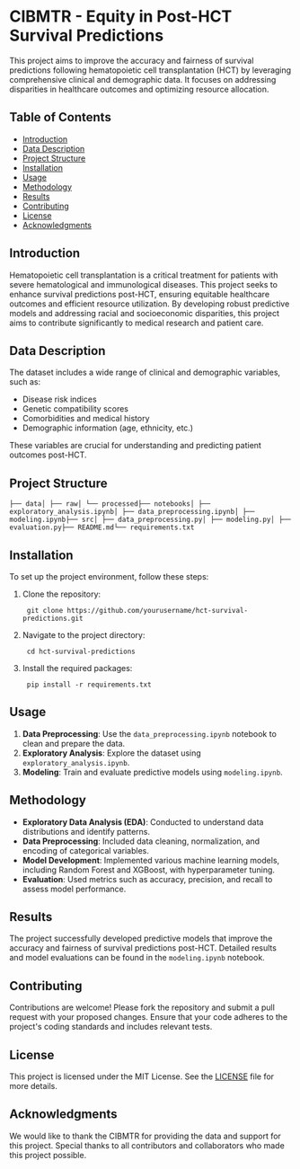 # CIBMTR - Equity in Post-HCT Survival Predictions

This project aims to improve the accuracy and fairness of survival predictions following hematopoietic cell transplantation (HCT) by leveraging comprehensive clinical and demographic data. It focuses on addressing disparities in healthcare outcomes and optimizing resource allocation.

## Table of Contents

- [Introduction](https://app.adapta.one/chats/gpt/c0be6b57-dbe3-4abd-91a0-eb12a39dadc4#introduction)
- [Data Description](https://app.adapta.one/chats/gpt/c0be6b57-dbe3-4abd-91a0-eb12a39dadc4#data-description)
- [Project Structure](https://app.adapta.one/chats/gpt/c0be6b57-dbe3-4abd-91a0-eb12a39dadc4#project-structure)
- [Installation](https://app.adapta.one/chats/gpt/c0be6b57-dbe3-4abd-91a0-eb12a39dadc4#installation)
- [Usage](https://app.adapta.one/chats/gpt/c0be6b57-dbe3-4abd-91a0-eb12a39dadc4#usage)
- [Methodology](https://app.adapta.one/chats/gpt/c0be6b57-dbe3-4abd-91a0-eb12a39dadc4#methodology)
- [Results](https://app.adapta.one/chats/gpt/c0be6b57-dbe3-4abd-91a0-eb12a39dadc4#results)
- [Contributing](https://app.adapta.one/chats/gpt/c0be6b57-dbe3-4abd-91a0-eb12a39dadc4#contributing)
- [License](https://app.adapta.one/chats/gpt/c0be6b57-dbe3-4abd-91a0-eb12a39dadc4#license)
- [Acknowledgments](https://app.adapta.one/chats/gpt/c0be6b57-dbe3-4abd-91a0-eb12a39dadc4#acknowledgments)

## Introduction

Hematopoietic cell transplantation is a critical treatment for patients with severe hematological and immunological diseases. This project seeks to enhance survival predictions post-HCT, ensuring equitable healthcare outcomes and efficient resource utilization. By developing robust predictive models and addressing racial and socioeconomic disparities, this project aims to contribute significantly to medical research and patient care.

## Data Description

The dataset includes a wide range of clinical and demographic variables, such as:

- Disease risk indices
- Genetic compatibility scores
- Comorbidities and medical history
- Demographic information (age, ethnicity, etc.)

These variables are crucial for understanding and predicting patient outcomes post-HCT.

## Project Structure

    ├── data│ ├── raw│ └── processed├── notebooks│ ├── exploratory_analysis.ipynb│ ├── data_preprocessing.ipynb│ ├── modeling.ipynb├── src│ ├── data_preprocessing.py│ ├── modeling.py│ ├── evaluation.py├── README.md└── requirements.txt

## Installation

To set up the project environment, follow these steps:

1. Clone the repository:

        git clone https://github.com/yourusername/hct-survival-predictions.git
2. Navigate to the project directory:

        cd hct-survival-predictions
3. Install the required packages:

        pip install -r requirements.txt

## Usage

1. **Data Preprocessing**: Use the `data_preprocessing.ipynb` notebook to clean and prepare the data.
2. **Exploratory Analysis**: Explore the dataset using `exploratory_analysis.ipynb`.
3. **Modeling**: Train and evaluate predictive models using `modeling.ipynb`.

## Methodology

- **Exploratory Data Analysis (EDA)**: Conducted to understand data distributions and identify patterns.
- **Data Preprocessing**: Included data cleaning, normalization, and encoding of categorical variables.
- **Model Development**: Implemented various machine learning models, including Random Forest and XGBoost, with hyperparameter tuning.
- **Evaluation**: Used metrics such as accuracy, precision, and recall to assess model performance.

## Results

The project successfully developed predictive models that improve the accuracy and fairness of survival predictions post-HCT. Detailed results and model evaluations can be found in the `modeling.ipynb` notebook.

## Contributing

Contributions are welcome! Please fork the repository and submit a pull request with your proposed changes. Ensure that your code adheres to the project's coding standards and includes relevant tests.

## License

This project is licensed under the MIT License. See the [LICENSE](https://app.adapta.one/chats/gpt/LICENSE) file for more details.

## Acknowledgments

We would like to thank the CIBMTR for providing the data and support for this project. Special thanks to all contributors and collaborators who made this project possible.
